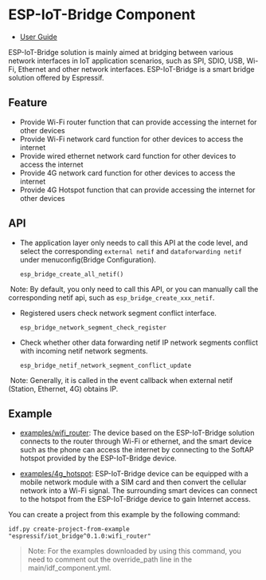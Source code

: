 # ESP-IoT-Bridge Component

- [User Guide](https://github.com/espressif/esp-iot-bridge/blob/master/components/iot_bridge/User_Guide.md)

ESP-IoT-Bridge solution is mainly aimed at bridging between various network interfaces in IoT application scenarios, such as SPI, SDIO, USB, Wi-Fi, Ethernet and other network interfaces. ESP-IoT-Bridge is a smart bridge solution offered by Espressif. 

## Feature

- Provide Wi-Fi router function that can provide accessing the internet for other devices
- Provide Wi-Fi network card function for other devices to access the internet
- Provide wired ethernet network card function for other devices to access the internet
- Provide 4G network card function for other devices to access the internet
- Provide 4G Hotspot function that can provide accessing the internet for other devices

## API

- The application layer only needs to call this API at the code level, and select the corresponding `external netif` and `dataforwarding netif` under menuconfig(Bridge Configuration).

	```
	esp_bridge_create_all_netif()
	```

​		Note: By default, you only need to call this API, or you can manually call the corresponding netif api, such as `esp_bridge_create_xxx_netif`.

- Registered users check network segment conflict interface.

	```
	esp_bridge_network_segment_check_register
	```

- Check whether other data forwarding netif IP network segments conflict with incoming netif network segments.

	```
	esp_bridge_netif_network_segment_conflict_update
	```

​		Note: Generally, it is called in the event callback when external netif (Station, Ethernet, 4G) obtains IP.

## Example

- [examples/wifi_router](https://github.com/espressif/esp-iot-bridge/blob/master/examples/wifi_router): The device based on the ESP-IoT-Bridge solution connects to the router through Wi-Fi or ethernet, and the smart device such as the phone can access the internet by connecting to the SoftAP hotspot provided by the ESP-IoT-Bridge device.

- [examples/4g_hotspot](https://github.com/espressif/esp-iot-bridge/blob/master/examples/4g_hotspot): ESP-IoT-Bridge device can be equipped with a mobile network module with a SIM card and then convert the cellular network into a Wi-Fi signal. The surrounding smart devices can connect to the hotspot from the ESP-IoT-Bridge device to gain Internet access.

You can create a project from this example by the following command:

```
idf.py create-project-from-example "espressif/iot_bridge^0.1.0:wifi_router"
```

> Note: For the examples downloaded by using this command, you need to comment out the override_path line in the main/idf_component.yml.
